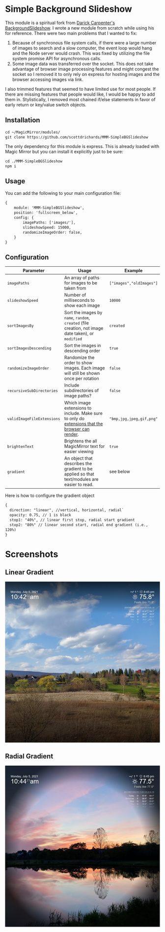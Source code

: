 # Simple Background Slideshow
This module is a spiritual fork from [Darick Carpenter's BackgroundSlideshow](https://github.com/darickc/MMM-BackgroundSlideshow). I wrote a new module from scratch while using his for reference. There were two main problems that I wanted to fix:
1. Because of synchronous file system calls, if there were a large number of images to search and a slow computer, the event loop would hang and the Node server would crash. This was fixed by utilizing the file system promise API for asynchronous calls.
2. Some image data was transferred over the socket. This does not take advantage of browser image processing features and might congest the socket so I removed it to only rely on express for hosting images and the browser accessing images via link.


I also trimmed features that seemed to have limited use for most people. If there are missing features that people would like, I would be happy to add them in.
Stylistically, I removed most chained if/else statements in favor of early return or key/value switch objects.

## Installation
    cd ~/MagicMirror/modules/
    git clone https://github.com/scottdrichards/MMM-SimpleBGSlideshow

The only dependency for this module is express. This is already loaded with Magic Mirror but you can install it explicitly just to be sure:
    
    cd ./MMM-SimpleBGSlideshow
    npm i

## Usage
You can add the following to your main configuration file:

    {
        module: 'MMM-SimpleBGSlideshow',
        position: 'fullscreen_below',
        config: {
            imagePaths: ['images/'],
            slideshowSpeed: 15000,
            randomizeImageOrder: false,
        }
    }
## Configuration
|Parameter | Usage| Example|
|----------|----------|----------|
|`imagePaths`|An array of paths for images to be taken from|`["images","oldImages"]`|
|`slideshowSpeed`|Number of milliseconds to show each image|`10000`|
`sortImagesBy`|Sort the images by `name`, `random`, `created` (file creation, not image date taken), or `modified`|`created`|
|`sortImagesDescending`|Sort the images in descending order|`true`|
|`randomizeImageOrder`|Randomize the order to show images. Each image will still be shown once per rotation|`false`|
|`recursiveSubDirectories`|Include subdirectories of image paths?|`false`|
|`validImageFileExtensions`|Which image extensions to include. Make sure to only do [extensions that the browser can render](https://developer.mozilla.org/en-US/docs/Web/HTML/Element/img#supported_image_formats).|`"bmp,jpg,jpeg,gif,png"`|
|`brightenText`|Brightens the all MagicMirror text for easier viewing|`true`|
|`gradient`|An object that describes the gradient to be applied so that text/modules are easier to read.| see below

Here is how to configure the gradient object

    {
      direction: "linear", //vertical, horizontal, radial`
      opacity: 0.75, // 1 is black
      stop1: "40%", // linear first stop, radial start gradient
      stop2: "80%" // linear second start, radial end gradient (i.e., 120%)
    }

# Screenshots
## Linear Gradient
![Linear Gradient Example](/screenshots/Linear%20Gradient.jpg)
## Radial Gradient
![Radial Gradient Example](/screenshots/Radial%20Gradient.jpg)